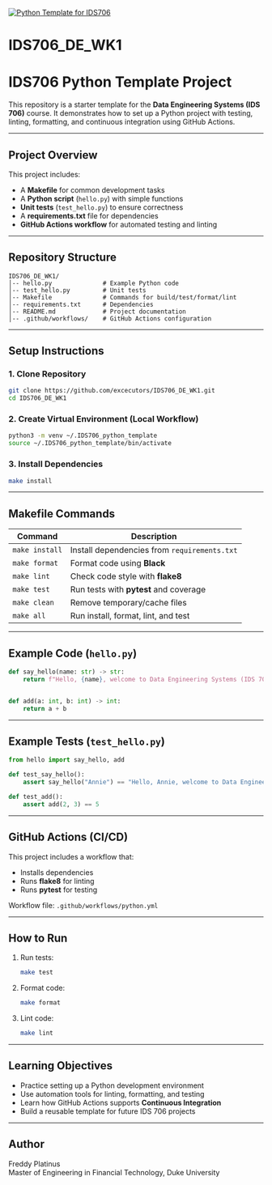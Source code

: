 [![Python Template for IDS706](https://github.com/excecutors/IDS706_DE_WK1/actions/workflows/main.yml/badge.svg)](https://github.com/excecutors/IDS706_DE_WK1/actions/workflows/main.yml)

# IDS706_DE_WK1

# IDS706 Python Template Project

This repository is a starter template for the **Data Engineering Systems (IDS 706)** course. It demonstrates how to set up a Python project with testing, linting, formatting, and continuous integration using GitHub Actions.

---

## Project Overview
This project includes:
- A **Makefile** for common development tasks
- A **Python script** (`hello.py`) with simple functions
- **Unit tests** (`test_hello.py`) to ensure correctness
- A **requirements.txt** file for dependencies
- **GitHub Actions workflow** for automated testing and linting

---

## Repository Structure
```
IDS706_DE_WK1/
│-- hello.py              # Example Python code
│-- test_hello.py         # Unit tests
│-- Makefile              # Commands for build/test/format/lint
│-- requirements.txt      # Dependencies
│-- README.md             # Project documentation
│-- .github/workflows/    # GitHub Actions configuration
```

---

## Setup Instructions

### 1. Clone Repository
```bash
git clone https://github.com/excecutors/IDS706_DE_WK1.git
cd IDS706_DE_WK1
```

### 2. Create Virtual Environment (Local Workflow)
```bash
python3 -m venv ~/.IDS706_python_template
source ~/.IDS706_python_template/bin/activate
```

### 3. Install Dependencies
```bash
make install
```

---

## Makefile Commands
| Command        | Description |
|----------------|-------------|
| `make install` | Install dependencies from `requirements.txt` |
| `make format`  | Format code using **Black** |
| `make lint`    | Check code style with **flake8** |
| `make test`    | Run tests with **pytest** and coverage |
| `make clean`   | Remove temporary/cache files |
| `make all`     | Run install, format, lint, and test |

---

## Example Code (`hello.py`)
```python
def say_hello(name: str) -> str:
    return f"Hello, {name}, welcome to Data Engineering Systems (IDS 706)!"


def add(a: int, b: int) -> int:
    return a + b
```

---

## Example Tests (`test_hello.py`)
```python
from hello import say_hello, add

def test_say_hello():
    assert say_hello("Annie") == "Hello, Annie, welcome to Data Engineering Systems (IDS 706)!"

def test_add():
    assert add(2, 3) == 5
```

---

## GitHub Actions (CI/CD)
This project includes a workflow that:
- Installs dependencies
- Runs **flake8** for linting
- Runs **pytest** for testing

Workflow file: `.github/workflows/python.yml`

---

## How to Run
1. Run tests:
   ```bash
   make test
   ```
2. Format code:
   ```bash
   make format
   ```
3. Lint code:
   ```bash
   make lint
   ```

---

## Learning Objectives
- Practice setting up a Python development environment
- Use automation tools for linting, formatting, and testing
- Learn how GitHub Actions supports **Continuous Integration**
- Build a reusable template for future IDS 706 projects

---

## Author
Freddy Platinus  
Master of Engineering in Financial Technology, Duke University
